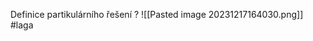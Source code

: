 Definice partikulárního řešení
?
![[Pasted image 20231217164030.png]]
#laga
<!--SR:!2024-02-14,3,250--> 
